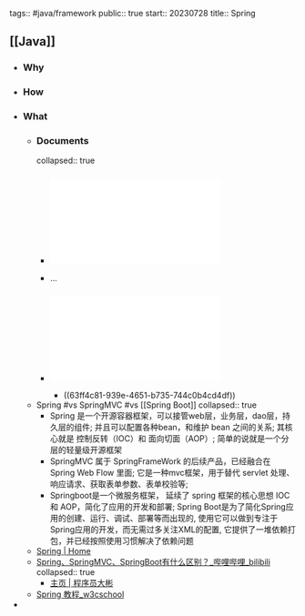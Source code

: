 tags:: #java/framework
public:: true
start:: 20230728
title:: Spring

## [[Java]]
  - ### Why
  - ### How
  - ### What
    - ### Documents
      collapsed:: true
      - ### ![Spring Framework Version 3.2.18](../assets/doc_spring-framework-reference.pdf)
      - ...
      - ### ![Spring Framework Version 6.0.5](../assets/doc_spring-framework.pdf)
        - ((63ff4c81-939e-4651-b735-744c0b4cd4df))
    - Spring #vs SpringMVC #vs [[Spring Boot]]
      collapsed:: true
      - Spring 是一个开源容器框架，可以接管web层，业务层，dao层，持久层的组件; 并且可以配置各种bean，和维护 bean 之间的关系; 其核心就是 控制反转（IOC）和 面向切面（AOP）; 简单的说就是一个分层的轻量级开源框架
      - SpringMVC 属于 SpringFrameWork 的后续产品，已经融合在 Spring Web Flow 里面; 它是一种mvc框架，用于替代 servlet 处理、响应请求、获取表单参数、表单校验等;
      - Springboot是一个微服务框架， 延续了 spring 框架的核心思想 IOC 和 AOP，简化了应用的开发和部署; Spring Boot是为了简化Spring应用的创建、运行、调试、部署等而出现的, 使用它可以做到专注于Spring应用的开发，而无需过多关注XML的配置, 它提供了一堆依赖打包，并已经按照使用习惯解决了依赖问题
    - [Spring | Home](http://spring.io)
    - [Spring、SpringMVC、SpringBoot有什么区别？_哔哩哔哩_bilibili](https://www.bilibili.com/video/BV1pg41127N8/)
      collapsed:: true
      - [主页 | 程序员大彬](http://topjavaer.cn/)
    - [Spring 教程_w3cschool](https://www.w3cschool.cn/wkspring/)
-